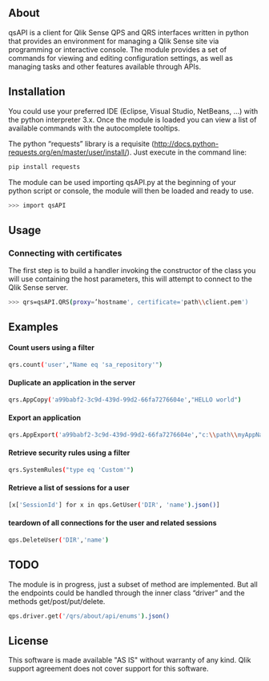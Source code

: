 ## About
qsAPI is a client for Qlik Sense QPS and QRS interfaces written in python that provides an environment for managing a Qlik Sense site via programming or interactive console. The module provides a set of commands for viewing and editing configuration settings, as well as managing tasks and other features available through APIs.

## Installation
You could use your preferred IDE (Eclipse, Visual Studio, NetBeans, …) with the python interpreter 3.x. Once the module is loaded you can view a list of available commands with the autocomplete tooltips.

The python “requests” library is a requisite (http://docs.python-requests.org/en/master/user/install/). Just execute in the command line:
```sh
pip install requests
```
The module can be used importing qsAPI.py at the beginning of your python script or console, the module will then be loaded and ready to use.
```sh
>>> import qsAPI
```

## Usage
### Connecting with certificates
The first step is to build a handler invoking the constructor of the class you will use containing the host parameters, this will attempt to connect to the Qlik Sense server.
```sh
>>> qrs=qsAPI.QRS(proxy=’hostname', certificate='path\\client.pem')
```
## Examples
#### Count users using a filter
```sh
qrs.count('user',"Name eq 'sa_repository'")
```
#### Duplicate an application in the server
```sh
qrs.AppCopy('a99babf2-3c9d-439d-99d2-66fa7276604e',"HELLO world")
```
#### Export an application
```sh
qrs.AppExport('a99babf2-3c9d-439d-99d2-66fa7276604e',"c:\\path\\myAppName.qvf")
```
#### Retrieve security rules using a filter
```sh
qrs.SystemRules("type eq 'Custom'")
```

#### Retrieve a list of sessions for a user
```sh
[x['SessionId'] for x in qps.GetUser('DIR', 'name').json()]
```
#### teardown of all connections for the user and related sessions
```sh
qps.DeleteUser('DIR','name')
```

## TODO
The module is in progress, just a subset of method are implemented. But all the endpoints could be handled through the inner class “driver” and the methods get/post/put/delete.
```sh
qps.driver.get('/qrs/about/api/enums').json()
```

## License
This software is made available "AS IS" without warranty of any kind. Qlik support agreement does not cover support for this software.
